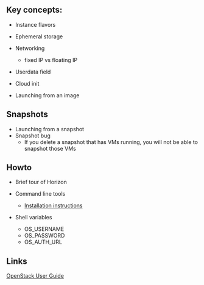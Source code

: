 ## Key concepts:

* Instance flavors

* Ephemeral storage

* Networking 
	* fixed IP vs floating IP
	
* Userdata field

* Cloud init

* Launching from an image

## Snapshots
* Launching from a snapshot
* Snapshot bug
	* If you delete a snapshot that has VMs running, you will not be able to snapshot those VMs

## Howto

* Brief tour of Horizon

* Command line tools
	* [Installation instructions](http://docs.openstack.org/user-guide/content/install_clients.html)

* Shell variables
	* OS_USERNAME
	* OS_PASSWORD
	* OS_AUTH_URL


## Links

[OpenStack User Guide](http://docs.openstack.org/user-guide/content/)

